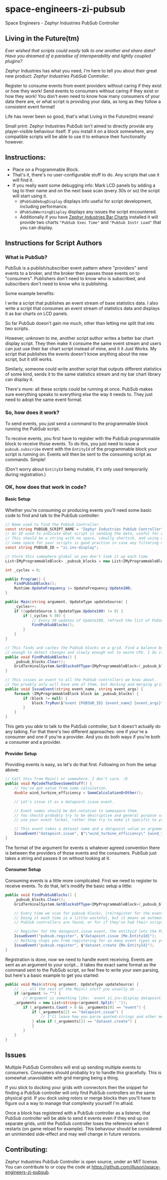 # space-engineers-zi-pubsub
Space Engineers - Zephyr Industries PubSub Controller

## Living in the Future(tm)

*Ever wished that scripts could easily talk to one another and share data? Have you dreamed of a paradise of interoperability and lightly coupled plugins?*

Zephyr Industries has what you need, I'm here to tell you about their great new product: _Zephyr Industries PubSub Controller_.

Register to consume events from event providers without caring if they exist or how they work! Send events to consumers without caring if they exist or how they work! You don't even need to know how many consumers of your data there are, or what script is providing your data, as long as they follow a consistent event format!

Life has never been so good, that's what Living in the Future(tm) means!

Small print: Zephyr Industries PubSub isn't aimed to directly provide any player-visible behaviour itself. If you install it on a block somewhere, any compatible scripts will be able to use it to enhance their functionality however.

## Instructions:
* Place on a Programmable Block.
* That's it, there's no user-configurable stuff to do. Any scripts that use it will find it.
* If you really want some debugging info: Mark LCD panels by adding a tag to their name and on the next base scan (every 30s or so) the script will start using it.
  * `@PubSubDebugDisplay` displays info useful for script development, including performance.
  * `@PubSubWarningDisplay` displays any issues the script encountered.
  * Additionally if you have [Zephyr Industries Bar Charts](https://github.com/illusori/space-engineers-zi-bar-charts) installed it will provide two charts `"PubSub Exec Time"` and `"PubSub Instr Load"` that you can display.

## Instructions for Script Authors

### What is PubSub?

PubSub is a publish/subscriber event pattern where "providers" send events to a broker, and the broker then passes those events on to "consumers". Publishers don't need to know who is subscribed, and subscribers don't need to know who is publishing.

Some example benefits:

I write a script that publishes an event stream of base statistics data. I also write a script that consumes an event stream of statistics data and displays it as bar charts on LCD panels.

So far PubSub doesn't gain me much, other than letting me split that into two scripts.

However, unknown to me, another script author writes a better bar chart display script. They then make it consume the same event stream and users can just use their bar chart script instead of mine, and it it Just Works. My script that publishes the events doesn't know anything about the new script, but it still works.

Similarly, someone could write another script that outputs different statistics of some kind, sends it to the same statistics stream and my bar chart library can display it.

There's more: all these scripts could be running at once. PubSub makes sure everything speaks to everything else the way it needs to. They just need to adopt the same event format.

### So, how does it work?

To send events, you just send a command to the programmable block running the PubSub script.

To receive events, you first have to register with the PubSub programmable block to receive those events. To do this, you just need to issue a `pubsub.subscribe` event with the `EntityId` of the programmable block your script is running on. Events will then be sent to the consuming script as commands. Simple!

(Don't worry about `EntityId` being mutable, it's only used temporarily during registration.)

### OK, how does that work in code?

#### Basic Setup

Whether you're consuming or producing events you'll need some basic code to find and talk to the PubSub controller:

```C#
// Name used to find the PubSub Controller.
const string PUBSUB_SCRIPT_NAME = "Zephyr Industries PubSub Controller";
// An ID used to indicate what script is sending the data, useful for debugging!
// This should be a string with no space, ideally shortish, and using a dot.notation
// name space for your scripts is good practice in case any filtering needs to be done.
const string PUBSUB_ID = "zi.inv-display";

// Store this somewhere global so you don't look it up each time.
List<IMyProgrammableBlock> _pubsub_blocks = new List<IMyProgrammableBlock>();

int _cycles = 0;

public Program() {
    FindPubSubBlocks();
    Runtime.UpdateFrequency |= UpdateFrequency.Update100;
}

public Main(string argument, UpdateType updateSource) {
    _cycles++;
    if ((updateSource & UpdateType.Update100) != 0) {
        if (_cycles % 30) {
            // Every 30 updates of Update100, refresh the list of PubSub blocks.
            FindPubSubBlocks();
        }
    }
}

// This finds and caches the PubSub blocks on a grid. Find a balance between running it often
// enough to detect changes and slowly enough not to waste CPU. I do it every 30 seconds myself.
public void FindPubSubBlocks() {
    _pubsub_blocks.Clear();
    GridTerminalSystem.GetBlocksOfType<IMyProgrammableBlock>(_pubsub_blocks, block => block.CustomName.Contains(PUBSUB_SCRIPT_NAME));
}

// This issues an event to all the PubSub controllers we know about.
// You proably only will have one of them, but docking and merging gridsf might change that, so send to them all.
public void IssueEvent(string event_name, string event_args) {
    foreach (IMyProgrammableBlock block in _pubsub_blocks) {
        if (block != null) {
            block.TryRun($"event {PUBSUB_ID} {event_name} {event_args}");
        }
    }
}
```

This gets you _able_ to talk to the PubSub controller, but it doesn't actually do any talking. For that there's two different approaches: one if your're a consumer and one if you're a provider. And you do both ways if you're both a consumer and a provider.

#### Provider Setup

Providing events is easy, so let's do that first. Following on from the setup above:

```C#
// Call this from Main() or somewhere. I don't care. :D
public void MyCodeThatDoesSomeStuff() {
    // You've got value from some calculation.
    double wind_turbine_efficiency = SomeCalculationOrOther();

    // Let's issue it as a datapoint.issue event.

    // Event names should be dot.notation to namespace them.
    // You should probably try to be descriptive and general purpose so other people can
    // use your event format, rather than try to make it specific to your scripts.

    // This event takes a dataset name and a datapoint value as arguments.
    IssueEvent("datapoint.issue", $"\"wind_turbine_efficiency\" {wind_turbine_efficiency}");
}
```

The format of the argument for events is whatever agreed convention there is between the providers of those events and the consumers. PubSub just takes a string and passes it on without looking at it.

#### Consumer Setup

Consuming events is a little more complicated. First we need to register to receive events. To do that, let's modify the basic setup a little:

```C#
public void FindPubSubBlocks() {
    _pubsub_blocks.Clear();
    GridTerminalSystem.GetBlocksOfType<IMyProgrammableBlock>(_pubsub_blocks, block => block.CustomName.Contains(PUBSUB_SCRIPT_NAME) && block.IsSameConstructAs(Me));

    // Every time we scan for pubsub blocks, (re)register for the events we want to consume.
    // Doing it each time is a little wasteful, but it means we automatically correct for when new
    // PubSub controllers are found, or for if they've had their script stopped and restarted.

    // Register for the datapoint.issue event, the entityid lets the PubSub controller know who we are.
    IssueEvent("pubsub.register", $"datapoint.issue {Me.EntityId}");
    // Nothing stops you from registering for as many event types as you want to consume.
    IssueEvent("pubsub.register", $"dataset.create {Me.EntityId}");
}
```

Registration is done, now we need to handle event receiving. Events are sent as an argument to your script... it takes the exact same format as the command sent to the PubSub script, so feel free to write your own parsing, but here's a basic example to get you started:

```C#
public void Main(string argument, UpdateType updateSource) {
    // ... all the rest of the Main() stuff you usually do ...
    if (argument != "") {
        // Argument is something like: `event zi.inv-display datapoint.issue "Max Stored Power" 6.7`
	_arguments = new List<string>(argument.Split(' '));
        if (_arguments.Count > 0 && _arguments[0] == "event") {
            if (_arguments[2] == "datapoint.issue") {
                // I'll leave how you parse quoted-strings and other messiness in the rest of the arguments up to you. :D
            } else if (_arguments[2] == "dataset.create") {
            }
        }
    }
}
```

## Issues

Multiple PubSub Controllers will end up sending multiple events to consumers. Consumers should probably try to handle this gracefully. This is somewhat unavoidable with grid merging being a thing.

If you stick to docking your grids with connectors then the snippet for finding a PubSub controller will only find PubSub controllers on the same physical grid. If you dock using rotors or merge blocks then you'll have to figure out a way to manage that complexity yourself I'm afraid.

Once a block has registered with a PubSub controller as a listener, that PubSub controller will be able to send it events even if they end up on separate grids, until the PubSub controller loses the reference when it restarts (on game reload for example). This behaviour should be considered an unintended side-effect and may well change in future versions.

## Contributing:

Zephyr Industries PubSub Controller is open source, under an MIT license. You can contribute to or copy the code at https://github.com/illusori/space-engineers-zi-pubsub.
